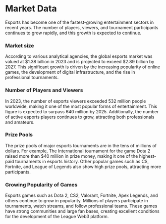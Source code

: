 # Market Data

Esports has become one of the fastest-growing entertainment sectors in recent years. The number of players, viewers, and tournament participants continues to grow rapidly, and this growth is expected to continue.

### Market size

According to various analytical agencies, the global esports market was valued at $1.38 billion in 2023 and is projected to exceed $2.89 billion by 2027. This significant growth is driven by the increasing popularity of online games, the development of digital infrastructure, and the rise in professional tournaments.

### Number of Players and Viewers

In 2023, the number of esports viewers exceeded 532 million people worldwide, making it one of the most popular forms of entertainment. This figure is expected to surpass 640 million by 2025. Additionally, the number of active esports players continues to grow, attracting both professionals and amateurs.

### Prize Pools

The prize pools of major esports tournaments are in the tens of millions of dollars. For example, The International tournament for the game Dota 2 raised more than $40 million in prize money, making it one of the highest-paid tournaments in esports history. Other popular games such as CS, Fortnite, and League of Legends also show high prize pools, attracting more participants.

### Growing Popularity of Games <a href="#wk07dqore6p1" id="wk07dqore6p1"></a>

Esports games such as Dota 2, CS2, Valorant, Fortnite, Apex Legends, and others continue to grow in popularity. Millions of players participate in tournaments, watch streams, and follow professional teams. These games have strong communities and large fan bases, creating excellent conditions for the development of the League Web3 platform.

